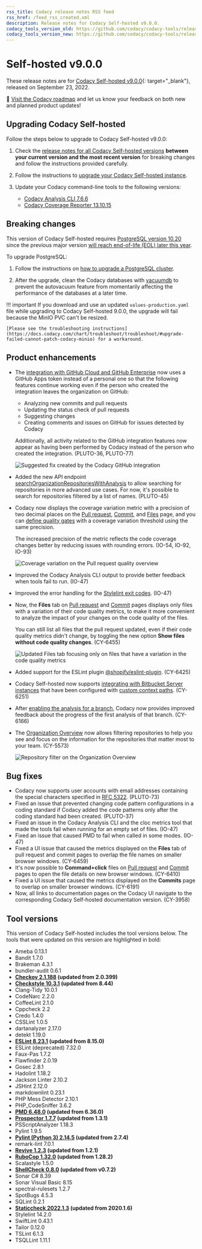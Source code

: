 ```yaml
---
rss_title: Codacy release notes RSS feed
rss_href: /feed_rss_created.xml
description: Release notes for Codacy Self-hosted v9.0.0.
codacy_tools_version_old: https://github.com/codacy/codacy-tools/releases/tag/6.1.25
codacy_tools_version_new: https://github.com/codacy/codacy-tools/releases/tag/6.3.0
---
```


# Self-hosted v9.0.0

These release notes are for [Codacy Self-hosted v9.0.0](https://github.com/codacy/chart/releases/tag/9.0.0){: target="_blank"}, released on September 23, 2022.

📢 [Visit the Codacy roadmap](https://roadmap.codacy.com) and <span class="skip-vale">let us know</span> your feedback on both new and planned product updates!

## Upgrading Codacy Self-hosted

Follow the steps below to upgrade to Codacy Self-hosted v9.0.0:

1.  Check the [release notes for all Codacy Self-hosted versions](../index.md#self-hosted) **between your current version and the most recent version** for breaking changes and follow the instructions provided <span class="skip-vale">carefully</span>.

1.  Follow the instructions to [upgrade your Codacy Self-hosted instance](https://docs.codacy.com/v9.0/chart/maintenance/upgrade/).

1.  Update your Codacy command-line tools to the following versions:

    -   [Codacy Analysis CLI 7.6.6](https://github.com/codacy/codacy-analysis-cli/releases/tag/7.6.6)
    -   [Codacy Coverage Reporter 13.10.15](https://github.com/codacy/codacy-coverage-reporter/releases/tag/13.10.15)

## Breaking changes

This version of Codacy Self-hosted requires [PostgreSQL version 10.20](https://docs.codacy.com/v9.0/chart/requirements/#postgresql-server-setup) since the previous major version [will reach end-of-life (EOL) later this year](https://www.postgresql.org/support/versioning/).

To upgrade PostgreSQL:

1.  Follow the instructions on [how to upgrade a PostgreSQL cluster](https://www.postgresql.org/docs/10/upgrading.html).

1.  After the upgrade, clean the Codacy databases with [vacuumdb](https://www.postgresql.org/docs/10/app-vacuumdb.html) to prevent the <span class="skip-vale">autovacuum</a> feature from momentarily affecting the performance of the databases at a later time.

!!! important
    If you download and use an updated `values-production.yaml` file while upgrading to Codacy Self-hosted 9.0.0, the upgrade will fail because the MinIO PVC can't be resized.

    [Please see the troubleshooting instructions](https://docs.codacy.com/chart/troubleshoot/troubleshoot/#upgrade-failed-cannot-patch-codacy-minio) for a workaround.

## Product enhancements

-   The [integration with GitHub Cloud and GitHub Enterprise](https://docs.codacy.com/v9.0/repositories-configure/integrations/github-integration/) now uses a GitHub Apps token instead of a personal one so that the following features continue working even if the person who created the integration leaves the organization on GitHub:

    -   Analyzing new commits and pull requests
    -   Updating the status check of pull requests
    -   Suggesting changes
    -   Creating comments and issues on GitHub for issues detected by Codacy

    Additionally, all activity related to the GitHub integration features now appear as having been performed by Codacy instead of the person who created the integration. (PLUTO-36, PLUTO-77)

    ![Suggested fix created by the Codacy GitHub integration](../images/pluto-77.png)

-   Added the new API endpoint [searchOrganizationRepositoriesWithAnalysis](https://api.codacy.com/api/api-docs#searchorganizationrepositorieswithanalysis) to allow searching for repositories in more advanced use cases. For now, it's possible to search for repositories filtered by a list of names. (PLUTO-45)

-   Codacy now displays the coverage variation metric with a precision of two decimal places on the [Pull request](https://docs.codacy.com/v9.0/repositories/pull-requests/), [Commit](https://docs.codacy.com/v9.0/repositories/commits/), and [Files](https://docs.codacy.com/v9.0/repositories/files/) page, and you can [define quality gates](https://docs.codacy.com/v9.0/repositories-configure/adjusting-quality-settings/#gates) with a coverage variation threshold using the same precision.

    The increased precision of the metric reflects the code coverage changes better by reducing issues with rounding errors. (IO-54, IO-92, IO-93)

    ![Coverage variation on the Pull request quality overview](../images/io-92.png)

-   Improved the Codacy Analysis CLI output to provide better feedback when tools fail to run. (IO-47)

-   Improved the error handling for the [Stylelint exit codes](https://stylelint.io/user-guide/usage/cli/#exit-codes). (IO-47)

-   Now, the **Files** tab on [Pull request](https://docs.codacy.com/v9.0/repositories/pull-requests/#files-tab) and [Commit](https://docs.codacy.com/v9.0/repositories/commits/#files-tab) pages displays only files with a variation of their code quality metrics, to make it more convenient to analyze the impact of your changes on the code quality of the files.

    You can still list all files that the pull request updated, even if their code quality metrics didn't change, by toggling the new option **Show files without code quality changes**. (CY-6455)

    ![Updated Files tab focusing only on files that have a variation in the code quality metrics](../images/cy-6455.png)

-   Added support for the ESLint plugin [<span class="skip-vale">@shopify/eslint-plugin</span>](https://www.npmjs.com/package/@shopify/eslint-plugin). (CY-6425)

-   Codacy Self-hosted now supports [integrating with Bitbucket Server instances](https://docs.codacy.com/v9.0/chart/configuration/integrations/bitbucket-server/) that have been configured with [custom context paths](https://confluence.atlassian.com/bitbucketserver/change-bitbucket-s-context-path-776640153.html). (CY-6251)

-   After [enabling the analysis for a branch](https://docs.codacy.com/v9.0/repositories-configure/managing-branches/), Codacy now provides improved feedback about the progress of the first analysis of that branch. (CY-6166)

-   The [Organization Overview](https://docs.codacy.com/v9.0/organizations/organization-overview/) now allows filtering repositories to help you see and focus on the information for the repositories that matter most to your team. (CY-5573)

    ![Repository filter on the Organization Overview](../images/cy-5573.png)

## Bug fixes

-   Codacy now supports user accounts with email addresses containing the special characters specified in [RFC 5322](https://www.rfc-editor.org/rfc/rfc5322#section-3.4.1). (PLUTO-73)
-   Fixed an issue that prevented changing code pattern configurations in a coding standard if Codacy added the code patterns only after the coding standard had been created. (PLUTO-37)
-   Fixed an issue in the Codacy Analysis CLI and the cloc metrics tool that made the tools fail when running for an empty set of files. (IO-47)
-   Fixed an issue that caused PMD to fail when called in some modes. (IO-47)
-   Fixed a UI issue that caused the metrics displayed on the **Files** tab of pull request and commit pages to overlap the file names on smaller browser windows. (CY-6459)
-   It's now possible to **Command+click** files on [Pull request](https://docs.codacy.com/v9.0/repositories/pull-requests/#files-tab) and [Commit](https://docs.codacy.com/v9.0/repositories/commits/#files-tab) pages to open the file details on new browser windows. (CY-6410)
-   Fixed a UI issue that caused the metrics displayed on the **Commits** page to overlap on smaller browser windows. (CY-6191)
-   Now, all links to documentation pages on the Codacy UI navigate to the corresponding Codacy Self-hosted documentation version. (CY-3958)

## Tool versions

This version of Codacy Self-hosted includes the tool versions below. The tools that were updated on this version are highlighted in bold:

-   Ameba 0.13.1
-   Bandit 1.7.0
-   Brakeman 4.3.1
-   bundler-audit 0.6.1
-   **[Checkov 2.1.188](https://github.com/bridgecrewio/checkov/releases/tag/2.1.188) (updated from 2.0.399)**
-   **[Checkstyle 10.3.1](https://checkstyle.sourceforge.io/releasenotes.html#Release_10.3.1) (updated from 8.44)**
-   Clang-Tidy 10.0.1
-   CodeNarc 2.2.0
-   CoffeeLint 2.1.0
-   Cppcheck 2.2
-   Credo 1.4.0
-   CSSLint 1.0.5
-   dartanalyzer 2.17.0
-   detekt 1.19.0
-   **[ESLint 8.23.1](https://github.com/eslint/eslint/releases/tag/v8.23.1) (updated from 8.15.0)**
-   ESLint (deprecated) 7.32.0
-   Faux-Pas 1.7.2
-   Flawfinder 2.0.19
-   Gosec 2.8.1
-   Hadolint 1.18.2
-   Jackson Linter 2.10.2
-   JSHint 2.12.0
-   markdownlint 0.23.1
-   PHP Mess Detector 2.10.1
-   PHP_CodeSniffer 3.6.2
-   **[PMD 6.48.0](https://pmd.sourceforge.io/pmd-6.48.0/pmd_release_notes.html) (updated from 6.36.0)**
-   **[Prospector 1.7.7](https://github.com/PyCQA/prospector/releases/tag/1.7.7) (updated from 1.3.1)**
-   PSScriptAnalyzer 1.18.3
-   Pylint 1.9.5
-   **[Pylint (Python 3) 2.14.5](https://github.com/PyCQA/pylint/releases/tag/v2.14.5) (updated from 2.7.4)**
-   remark-lint 7.0.1
-   **[Revive 1.2.3](https://github.com/mgechev/revive/releases/tag/v1.2.3) (updated from 1.2.1)**
-   **[RuboCop 1.32.0](https://github.com/rubocop/rubocop/releases/tag/v1.32.0) (updated from 1.28.2)**
-   Scalastyle 1.5.0
-   **[ShellCheck 0.8.0](https://github.com/koalaman/shellcheck/blob/master/CHANGELOG.md#v080---2021-11-06) (updated from v0.7.2)**
-   Sonar C# 8.39
-   Sonar Visual Basic 8.15
-   spectral-rulesets 1.2.7
-   SpotBugs 4.5.3
-   SQLint 0.2.1
-   **[Staticcheck 2022.1.3](https://staticcheck.io/changes/2022.1/#2022.1.3) (updated from 2020.1.6)**
-   Stylelint 14.2.0
-   SwiftLint 0.43.1
-   Tailor 0.12.0
-   TSLint 6.1.3
-   TSQLLint 1.11.1
